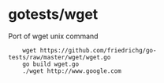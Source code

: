 gotests/wget
========

Port of wget unix command

		wget https://github.com/friedrichg/go-tests/raw/master/wget/wget.go
		go build wget.go
		./wget http://www.google.com
